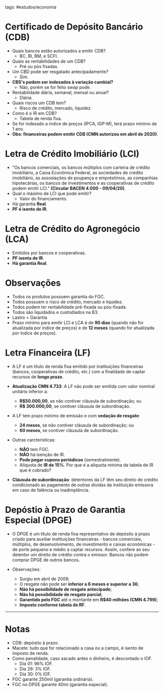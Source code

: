 tags: #estudos/economia 

# Certificado de Depósito Bancário (CDB)
- Quais bancos estão autorizados a emitir CDB?
	- BC, BI, BM, e SCFI.
- Quais as rentabilidades de um CDB?
	- Pré ou pós fixadas.
- Um CBD pode ser resgatado antecipadamente?
	- Sim.
- **CBS's podem ser indexados à variação cambial?**
	- Não, porém se for feito swap pode.
- Rentabilidade diária, semanal, mensal ou anual?
	- Diária.
- Quais riscos um CDB tem?
	- Risco de crédito, mercado, liquidez.
- Como é o IR em CDB?
	- Tabela de renda fixa.
- Se for indexado a índice de preços (IPCA, IGP-M), terá prazo mínimo de 1 ano.
- **Obs: financeiras podem emitir CDB (CMN autorizou em abril de 2020)**.

# Letra de Crédito Imobiliário (LCI)
- "Os bancos comerciais, os bancos múltiplos com carteira de crédito imobiliário, a Caixa Econômica Federal, as sociedades de crédito imobiliário, as assosiações de poupança e empréstimos, as companhias hipotecárias, os bancos de investimentos e as cooperativas de crédito podem emitir LCI." **(Circular BACEN 4.000 - 09/04/20)**.
- Qual o máximo de LCI que pode emitir?
	- Valor do financiamento.
- Há garantia **Real**.
- **PF é isento de IR**.

# Letra de Crédito do Agronegócio (LCA)
- Emitidos por bancos e cooperativas.
- **PF isenta de IR**.
- **Há garantia Real**.

# Observações
- Todos os produtos possuem garantia do FGC.
- Todos possuem o risco de crédito, mercado e liquidez.
- Todos podem ter rentabilidade pré-fixada ou pós-fixada.
- Todos são liquidados e custodiados na B3.
- Lastro = Garantia
- Prazo mínimo para emitir LCI e LCA é de **90 dias** (quando não for atualizada por índice de preços) e de **12 meses** (quando for atualizada por índice de preços).

# Letra Financeira (LF)
- A LF é um título de renda fixa emitido por instituições financeiras (bancos, cooperativas de crédito, etc.) com a finalidade de captar recursos de **longo prazo**.

- **Atualização CMN 4.733**: A LF não pode ser emitida com valor nominal unitário inferior a:
	- **R$50.000,00**, se não contiver cláusula de subordinação; ou
	- **R$ 300.000,00**, se contiver cláusula de subordinação.

- A LF tem prazo mínimo de emissão e com **vedação de resgate**:
	- **24 meses**, se não contiver cláusula de subordinação; ou
	- **60 meses**, se contiver cláusula de subordinação.

- Outras carcterísticas:
	- **NÃO** tem FGC.
	- **NÃO** há isenção de IR.
	- **Pode pegar cupons periódicos** (semestralmente).
	- Alíquota de **IR de 15%**. Por que é a alíquota mínima da tabela de IR que é cobrado?

- **Cláusula de subordinzação**: detentores da LF têm seu direito de crédito condicionado ao pagamento de outras dívidas da instituição emissora em caso de falência ou inadimplência.

# Depóstio à Prazo de Garantia Especial (DPGE)
- O DPGE é um título de renda fixa representativo de depósito à prazo criado para auxiliar instituições financeiras - bancos comerciais, múltiplos, de desenvolvimento, de investimento e caixas econômicas - de porte pequeno e médio a captar recursos. Assim, confere ao seu detentor um direito de crédito contra o emissor. Bancos não podem comprar DPGE de outros bancos.

- Observações:
	- Surgiu em abril de 2009;
	- O resgate não pode ser **inferior a 6 meses e superior a 36**;
	- **Não há possibilidade de resgate antecipado**;
	- **Não há possibilidade de resgate parcial**;
	- **Garantido pelo FGC** até o montante em **R$40 milhões (CMN 4.799)**;
	- **Imposto conforme tabela de RF**.
---
# Notas
- CDB: depóstio à prazo.
- Macete: tudo que for relacionado a casa ou a campo, é isento de imposto de renda.
- Como penalidade, caso sacado antes o dinheiro, é descontado o IOF.
	- Dia 01: 96% IOF.
	- Dia 29: 3% IOF.
	- Dia 30: 0% IOF.
- FGC garante 250mil (garantia ordinária).
- FGC no DPGE garante 40mi (garantia especial).